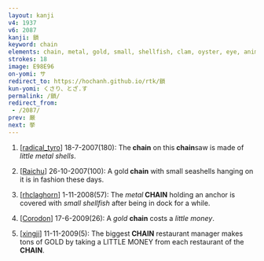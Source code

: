 ```yaml
---
layout: kanji
v4: 1937
v6: 2087
kanji: 鎖
keyword: chain
elements: chain, metal, gold, small, shellfish, clam, oyster, eye, animal legs, eight
strokes: 18
image: E98E96
on-yomi: サ
redirect_to: https://hochanh.github.io/rtk/鎖
kun-yomi: くさり、とざ.す
permalink: /鎖/
redirect_from:
 - /2087/
prev: 厳
next: 挙
---
```


1) [<a href="http://kanji.koohii.com/profile/radical_tyro">radical_tyro</a>] 18-7-2007(180): The<strong> chain</strong> on this<strong> chain</strong>saw is made of <em>little</em> <em>metal</em> <em>shells</em>.

2) [<a href="http://kanji.koohii.com/profile/Raichu">Raichu</a>] 26-10-2007(100): A gold<strong> chain</strong> with small seashells hanging on it is in fashion these days.

3) [<a href="http://kanji.koohii.com/profile/rhclaghorn">rhclaghorn</a>] 1-11-2008(57): The <em>metal</em><strong> CHAIN</strong> holding an anchor is covered with <em>small</em> <em>shellfish</em> after being in dock for a while.

4) [<a href="http://kanji.koohii.com/profile/Corodon">Corodon</a>] 17-6-2009(26): A <em>gold</em> <strong>chain</strong> costs a <em>little</em> <em>money</em>.

5) [<a href="http://kanji.koohii.com/profile/xingji">xingji</a>] 11-11-2009(5): The biggest<strong> CHAIN</strong> restaurant manager makes tons of GOLD by taking a LITTLE MONEY from each restaurant of the<strong> CHAIN</strong>.

